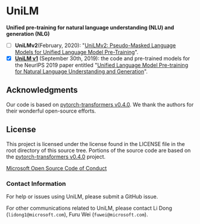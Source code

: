 # UniLM
**Unified pre-training for natural language understanding (NLU) and generation (NLG)**

- [ ] **UniLMv2**(February, 2020): "[UniLMv2: Pseudo-Masked Language Models for Unified Language Model Pre-Training](https://arxiv.org/abs/2002.12804)".
- [x] **[UniLM v1](https://github.com/microsoft/unilm/tree/master/unilm-v1)** (September 30th, 2019): the code and pre-trained models for the NeurIPS 2019 paper entitled "[Unified Language Model Pre-training for Natural Language Understanding and Generation](https://arxiv.org/abs/1905.03197)".

## Acknowledgments
Our code is based on [pytorch-transformers v0.4.0](https://github.com/huggingface/pytorch-transformers/tree/v0.4.0). We thank the authors for their wonderful open-source efforts.

## License
This project is licensed under the license found in the LICENSE file in the root directory of this source tree.
Portions of the source code are based on the [pytorch-transformers v0.4.0](https://github.com/huggingface/pytorch-transformers/tree/v0.4.0) project.

[Microsoft Open Source Code of Conduct](https://opensource.microsoft.com/codeofconduct)

### Contact Information

For help or issues using UniLM, please submit a GitHub issue.

For other communications related to UniLM, please contact Li Dong (`lidong1@microsoft.com`), Furu Wei (`fuwei@microsoft.com`).

